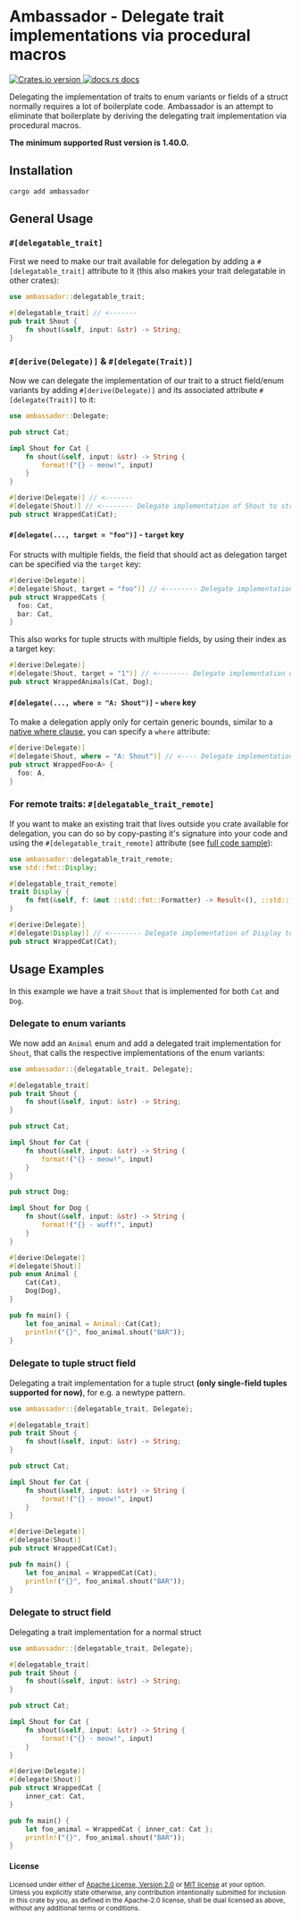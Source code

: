 # Ambassador - Delegate trait implementations via procedural macros

<!-- Crates version -->
<a href="https://crates.io/crates/ambassador">
  <img src="https://img.shields.io/crates/v/ambassador.svg?style=flat-square"
  alt="Crates.io version" />
</a>
<!-- docs.rs docs -->
<a href="https://docs.rs/ambassador">
  <img src="https://img.shields.io/badge/docs-latest-blue.svg?style=flat-square"
    alt="docs.rs docs" />
</a>

<br/>


Delegating the implementation of traits to enum variants or fields of a struct normally requires a lot of boilerplate code. Ambassador is an attempt to eliminate that boilerplate by deriving the delegating trait implementation via procedural macros.

**The minimum supported Rust version is 1.40.0.**

## Installation

```
cargo add ambassador
```

## General Usage

### `#[delegatable_trait]`

First we need to make our trait available for delegation by adding a `#[delegatable_trait]` attribute to it (this also makes your trait delegatable in other crates):

```rust
use ambassador::delegatable_trait;

#[delegatable_trait] // <-------
pub trait Shout {
    fn shout(&self, input: &str) -> String;
}
```

### `#[derive(Delegate)]` & `#[delegate(Trait)]`

Now we can delegate the implementation of our trait to a struct field/enum variants by adding `#[derive(Delegate)]` and its associated attribute `#[delegate(Trait)]` to it:

```rust
use ambassador::Delegate;

pub struct Cat;

impl Shout for Cat {
    fn shout(&self, input: &str) -> String {
        format!("{} - meow!", input)
    }
}

#[derive(Delegate)] // <-------
#[delegate(Shout)] // <-------- Delegate implementation of Shout to struct field
pub struct WrappedCat(Cat);
```

#### `#[delegate(..., target = "foo")]` - `target` key

For structs with multiple fields, the field that should act as delegation target can be specified via the `target` key:

```rust
#[derive(Delegate)]
#[delegate(Shout, target = "foo")] // <-------- Delegate implementation of Shout to struct field .foo
pub struct WrappedCats {
  foo: Cat,
  bar: Cat,
}
```

This also works for tuple structs with multiple fields, by using their index as a target key:

```rust
#[derive(Delegate)]
#[delegate(Shout, target = "1")] // <-------- Delegate implementation of Shout to second field of type Dog
pub struct WrappedAnimals(Cat, Dog);
```

#### `#[delegate(..., where = "A: Shout")]` - `where` key

To make a delegation apply only for certain generic bounds, similar to a [native where clause](https://doc.rust-lang.org/stable/rust-by-example/generics/where.html), you can specify a `where` attribute:

```rust
#[derive(Delegate)]
#[delegate(Shout, where = "A: Shout")] // <---- Delegate implementation of Shout to .foo field if foo field implements Shout
pub struct WrappedFoo<A> {
  foo: A,
}
```


### For remote traits: `#[delegatable_trait_remote]`

If you want to make an existing trait that lives outside you crate available for delegation, you can do so by copy-pasting it's signature into your code and using the `#[delegatable_trait_remote]` attribute (see [full code sample](./ambassador/tests/run-pass/delegate_trait_remote_display.rs)):

```rust
use ambassador::delegatable_trait_remote;
use std::fmt::Display;

#[delegatable_trait_remote]
trait Display {
    fn fmt(&self, f: &mut ::std::fmt::Formatter) -> Result<(), ::std::fmt::Error>;
}

#[derive(Delegate)]
#[delegate(Display)] // <-------- Delegate implementation of Display to struct field
pub struct WrappedCat(Cat);
```


## Usage Examples

In this example we have a trait `Shout` that is implemented for both `Cat` and `Dog`.

### Delegate to enum variants

We now add an `Animal` enum and add a delegated trait implementation for `Shout`,
that calls the respective implementations of the enum variants:

```rust
use ambassador::{delegatable_trait, Delegate};

#[delegatable_trait]
pub trait Shout {
    fn shout(&self, input: &str) -> String;
}

pub struct Cat;

impl Shout for Cat {
    fn shout(&self, input: &str) -> String {
        format!("{} - meow!", input)
    }
}

pub struct Dog;

impl Shout for Dog {
    fn shout(&self, input: &str) -> String {
        format!("{} - wuff!", input)
    }
}

#[derive(Delegate)]
#[delegate(Shout)]
pub enum Animal {
    Cat(Cat),
    Dog(Dog),
}

pub fn main() {
    let foo_animal = Animal::Cat(Cat);
    println!("{}", foo_animal.shout("BAR"));
}
```

### Delegate to tuple struct field

Delegating a trait implementation for a tuple struct **(only single-field tuples supported for now)**, for e.g. a newtype pattern.

```rust
use ambassador::{delegatable_trait, Delegate};

#[delegatable_trait]
pub trait Shout {
    fn shout(&self, input: &str) -> String;
}

pub struct Cat;

impl Shout for Cat {
    fn shout(&self, input: &str) -> String {
        format!("{} - meow!", input)
    }
}

#[derive(Delegate)]
#[delegate(Shout)]
pub struct WrappedCat(Cat);

pub fn main() {
    let foo_animal = WrappedCat(Cat);
    println!("{}", foo_animal.shout("BAR"));
}
```

### Delegate to struct field

Delegating a trait implementation for a normal struct

```rust
use ambassador::{delegatable_trait, Delegate};

#[delegatable_trait]
pub trait Shout {
    fn shout(&self, input: &str) -> String;
}

pub struct Cat;

impl Shout for Cat {
    fn shout(&self, input: &str) -> String {
        format!("{} - meow!", input)
    }
}

#[derive(Delegate)]
#[delegate(Shout)]
pub struct WrappedCat {
    inner_cat: Cat,
}

pub fn main() {
    let foo_animal = WrappedCat { inner_cat: Cat };
    println!("{}", foo_animal.shout("BAR"));
}
```

#### License

<sup>
Licensed under either of <a href="LICENSE-APACHE">Apache License, Version
2.0</a> or <a href="LICENSE-MIT">MIT license</a> at your option.
</sup>

<br>

<sub>
Unless you explicitly state otherwise, any contribution intentionally submitted
for inclusion in this crate by you, as defined in the Apache-2.0 license, shall
be dual licensed as above, without any additional terms or conditions.
</sub>


